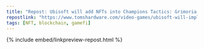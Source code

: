 ```yaml
---
title: "Repost: Ubisoft will add NFTs into Champions Tactics: Grimoria Chronicles | Tom's Hardware"
repostlink: "https://www.tomshardware.com/video-games/ubisoft-will-implement-nfts-into-champions-tactics-grimoria-chronicles"
tags: [NFT, blockchain, gamefi]
---
```


{% include embed/linkpreview-repost.html %}
